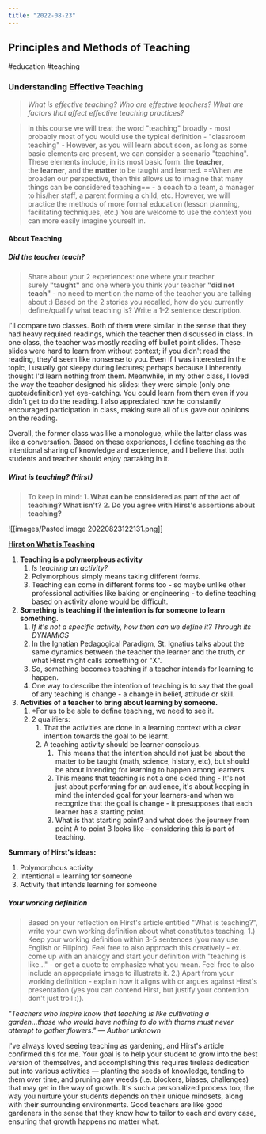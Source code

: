 ```yaml
---
title: "2022-08-23"
---
```

## Principles and Methods of Teaching
#education #teaching 
### Understanding Effective Teaching
> _What is effective teaching? Who are effective teachers? What are factors that affect effective teaching practices?_

> In this course we will treat the word "teaching" broadly - most probably most of you would use the typical definition - "classroom teaching" - However, as you will learn about soon, as long as some basic elements are present, we can consider a scenario "teaching". These elements include, in its most basic form: the **teacher**, the **learner**, and the **matter** to be taught and learned. ==When we broaden our perspective, then this allows us to imagine that many things can be considered teaching== - a coach to a team, a manager to his/her staff, a parent forming a child, etc. However, we will practice the methods of more formal education (lesson planning, facilitating techniques, etc.) You are welcome to use the context you can more easily imagine yourself in.

#### About Teaching
##### Did the teacher teach?
> Share about your 2 experiences: one where your teacher  surely **"taught"** and one where you think your teacher **"did not teach"** - no need to mention the name of the teacher you are talking about :) Based on the 2 stories you recalled, how do you currently define/qualify what teaching is? Write a 1-2 sentence description.

I'll compare two classes. Both of them were similar in the sense that they had heavy required readings, which the teacher then discussed in class. In one class, the teacher was mostly reading off bullet point slides. These slides were hard to learn from without context; if you didn't read the reading, they'd seem like nonsense to you. Even if I was interested in the topic, I usually got sleepy during lectures; perhaps because I inherently thought I'd learn nothing from them. Meanwhile, in my other class, I loved the way the teacher designed his slides: they were simple (only one quote/definition) yet eye-catching. You could learn from them even if you didn't get to do the reading. I also appreciated how he constantly encouraged participation in class, making sure all of us gave our opinions on the reading. 

Overall, the former class was like a monologue, while the latter class was like a conversation. Based on these experiences, I define teaching as the intentional sharing of knowledge and experience, and I believe that both students and teacher should enjoy partaking in it.

##### What is teaching? (Hirst)
> To keep in mind:
> **1. What can be considered as part of the act of teaching? What isn't?**
	**2. Do you agree with Hirst's assertions about teaching?**

![[images/Pasted image 20220823122131.png]]

[**Hirst on What is Teaching**](https://www.youtube.com/watch?v=tsZTKTS30J4)
1. **Teaching is a polymorphous activity** 
	1. *Is teaching an activity?*
	2. Polymorphous simply means taking different forms.
	3. Teaching can come in different forms too - so maybe unlike other professional activities like baking or engineering - to define teaching based on activity alone would be difficult.
2. **Something is teaching if the intention is for someone to learn something.**
	1. *If it's not a specific activity, how then can we define it? Through its DYNAMICS*
	2. In the Ignatian Pedagogical Paradigm, St. Ignatius talks about the same dynamics between the teacher the learner and the truth, or what Hirst might calls something or "X".
	3. So, something becomes teaching if a teacher intends for learning to happen. 
	4. One way to describe the intention of teaching is to say that the goal of any teaching is change - a change in belief, attitude or skill.
3. **Activities of a teacher to bring about learning by someone.**
	1. *For us to be able to define teaching, we need to see it.
	2. 2 qualifiers:
		1. That the activities are done in a learning context with a clear intention towards the goal to be learnt.
		2. A teaching activity should be learner conscious.
			1.  This means that the intention should not just be about the matter to be taught (math, science, history, etc), but should be about intending for learning to happen among learners. 
			2. This means that teaching is not a one sided thing - It's not just about performing for an audience, it's about keeping in mind the intended goal for your learners-and when we recognize that the goal is change - it presupposes that each learner has a starting point. 
			3. What is that starting point? and what does the journey from point A to point B looks like - considering this is part of teaching.

**Summary of Hirst's ideas:**
1. Polymorphous activity
2. Intentional = learning for someone 
3. Activity that intends learning for someone

##### Your working definition

> Based on your reflection on Hirst's article entitled "What is teaching?", write your own working definition about what constitutes teaching.
> 1.) Keep your working definition within 3-5 sentences (you may use English or Filipino). Feel free to also approach this creatively - ex. come up with an analogy and start your definition with "teaching is like..." - or get a quote to emphasize what you mean. Feel free to also include an appropriate image to illustrate it.
> 2.) Apart from your working definition - explain how it aligns with or argues against Hirst's presentation (yes you can contend Hirst, but justify your contention don't just troll :)).

*"Teachers who inspire know that teaching is like cultivating a garden...those who would have nothing to do with thorns must never attempt to gather flowers." — Author unknown*

I've always loved seeing teaching as gardening, and Hirst's article confirmed this for me. Your goal is to help your student to grow into the best version of themselves, and accomplishing this requires tireless dedication put into various activities — planting the seeds of knowledge, tending to them over time, and pruning any weeds (i.e. blockers, biases, challenges) that may get in the way of growth. It's such a personalized process too; the way you nurture your students depends on their unique mindsets, along with their surrounding environments. Good teachers are like good gardeners in the sense that they know how to tailor to each and every case, ensuring that growth happens no matter what.

